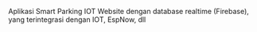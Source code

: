 Aplikasi Smart Parking IOT Website dengan database realtime (Firebase), yang terintegrasi dengan IOT, EspNow, dll